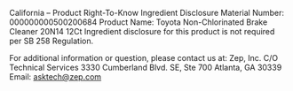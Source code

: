  
 
 
California – Product Right-To-Know Ingredient Disclosure 
Material Number: 000000000500200684 
Product Name: Toyota Non-Chlorinated Brake Cleaner 20N14 12Ct 
Ingredient disclosure for this product is not required per SB 258 Regulation. 
 
For additional information or question, please contact us at: 
Zep, Inc. 
C/O Technical Services 
3330 Cumberland Blvd. SE, Ste 700 
Atlanta, GA 30339 
Email: asktech@zep.com 
 
 
 
 
